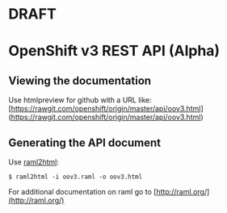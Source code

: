 # DRAFT #
# OpenShift v3 REST API (Alpha) 

## Viewing the documentation ##
Use htmlpreview for github with a URL like:
[https://rawgit.com/openshift/origin/master/api/oov3.html] (https://rawgit.com/openshift/origin/master/api/oov3.html)

## Generating the API document
Use [raml2html](https://www.npmjs.org/package/raml2html):
```
$ raml2html -i oov3.raml -o oov3.html
```
For additional documentation on raml go to [http://raml.org/](http://raml.org/)
